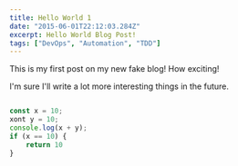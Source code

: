 ```yaml
---
title: Hello World 1
date: "2015-06-01T22:12:03.284Z"
excerpt: Hello World Blog Post!
tags: ["DevOps", "Automation", "TDD"]
---
```


This is my first post on my new fake blog! How exciting!

I'm sure I'll write a lot more interesting things in the future.

```Javascript

const x = 10;
xont y = 10;
console.log(x + y);
if (x == 10) {
    return 10
}
```